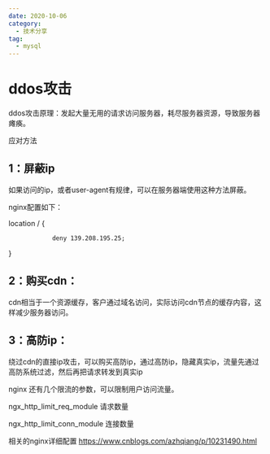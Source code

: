 ```yaml
---
date: 2020-10-06
category:
  - 技术分享
tag:
  - mysql
---
```


# ddos攻击

ddos攻击原理：发起大量无用的请求访问服务器，耗尽服务器资源，导致服务器瘫痪。

应对方法

## 1：屏蔽ip

如果访问的ip，或者user-agent有规律，可以在服务器端使用这种方法屏蔽。

nginx配置如下：

location / {

                deny 139.208.195.25;

}

## 2：购买cdn：

cdn相当于一个资源缓存，客户通过域名访问，实际访问cdn节点的缓存内容，这样减少服务器访问。

## 3：高防ip：

绕过cdn的直接ip攻击，可以购买高防ip，通过高防ip，隐藏真实ip，流量先通过高防系统过滤，然后再把请求转发到真实ip



nginx 还有几个限流的参数，可以限制用户访问流量。

ngx_http_limit_req_module 请求数量

ngx_http_limit_conn_module 连接数量



相关的nginx详细配置 https://www.cnblogs.com/azhqiang/p/10231490.html


